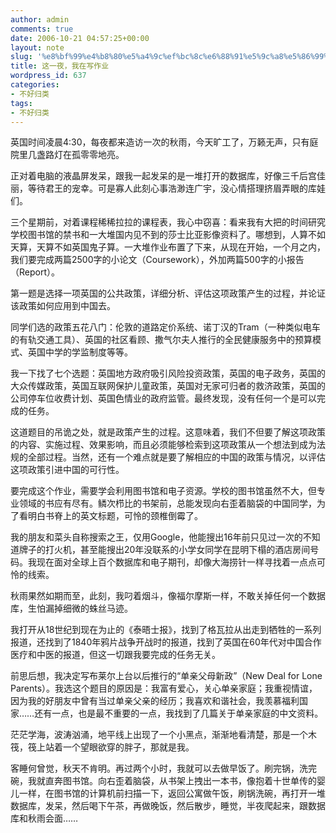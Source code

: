 ```yaml
---
author: admin
comments: true
date: 2006-10-21 04:57:25+00:00
layout: note
slug: '%e8%bf%99%e4%b8%80%e5%a4%9c%ef%bc%8c%e6%88%91%e5%9c%a8%e5%86%99%e4%bd%9c%e4%b8%9a'
title: 这一夜，我在写作业
wordpress_id: 637
categories:
- 不好归类
tags:
- 不好归类
---
```


英国时间凌晨4:30，每夜都来造访一次的秋雨，今天旷工了，万籁无声，只有庭院里几盏路灯在孤零零地亮。

正对着电脑的液晶屏发呆，跟我一起发呆的是一堆打开的数据库，好像三千后宫佳丽，等待君王的宠幸。可是寡人此刻心事浩渺连广宇，没心情搭理挤眉弄眼的库娃们。

三个星期前，对着课程稀稀拉拉的课程表，我心中窃喜：看来我有大把的时间研究学校图书馆的禁书和一大堆国内见不到的莎士比亚影像资料了。哪想到，人算不如天算，天算不如英国鬼子算。一大堆作业布置了下来，从现在开始，一个月之内，我们要完成两篇2500字的小论文（Coursework），外加两篇500字的小报告（Report）。

第一题是选择一项英国的公共政策，详细分析、评估这项政策产生的过程，并论证该政策如何应用到中国去。

同学们选的政策五花八门：伦敦的道路定价系统、诺丁汉的Tram（一种类似电车的有轨交通工具）、英国的社区看顾、撒气尔夫人推行的全民健康服务中的预算模式、英国中学的学监制度等等。

我一下找了七个选题：英国地方政府吸引风险投资政策，英国的电子政务，英国的大众传媒政策，英国互联网保护儿童政策，英国对无家可归者的救济政策，英国的公司停车位收费计划、英国色情业的政府监管。最终发现，没有任何一个是可以完成的任务。

这道题目的吊诡之处，就是政策产生的过程。这意味着，我们不但要了解这项政策的内容、实施过程、效果影响，而且必须能够检索到这项政策从一个想法到成为法规的全部过程。当然，还有一个难点就是要了解相应的中国的政策与情况，以评估这项政策引进中国的可行性。

要完成这个作业，需要学会利用图书馆和电子资源。学校的图书馆虽然不大，但专业领域的书应有尽有。鳞次栉比的书架前，总能发现向右歪着脑袋的中国同学，为了看明白书脊上的英文标题，可怜的颈椎倒霉了。

我的朋友和菜头自称搜索之王，仅用Google，他能搜出16年前只见过一次的不知道牌子的打火机，甚至能搜出20年没联系的小学女同学在昆明下榻的酒店房间号码。我现在面对全球上百个数据库和电子期刊，却像大海捞针一样寻找着一点点可怜的线索。

秋雨果然如期而至，此刻，我叼着烟斗，像福尔摩斯一样，不敢关掉任何一个数据库，生怕漏掉细微的蛛丝马迹。

我打开从18世纪到现在为止的《泰晤士报》，找到了格瓦拉从出走到牺牲的一系列报道，还找到了1840年鸦片战争开战时的报道，找到了英国在60年代对中国合作医疗和中医的报道，但这一切跟我要完成的任务无关。

前思后想，我决定写布莱尔上台以后推行的“单亲父母新政”（New Deal for Lone Parents）。我选这个题目的原因是：我富有爱心，关心单亲家庭；我重视情谊，因为我的好朋友中曾有当过单亲父亲的经历；我喜欢和谐社会，我羡慕福利国家……还有一点，也是最不重要的一点，我找到了几篇关于单亲家庭的中文资料。

茫茫学海，波涛汹涌，地平线上出现了一个小黑点，渐渐地看清楚，那是一个木筏，筏上站着一个望眼欲穿的胖子，那就是我。

客睡何曾觉，秋天不肯明。再过两个小时，我就可以去做早饭了。刷完锅，洗完碗，我就直奔图书馆。向右歪着脑袋，从书架上拽出一本书，像抱着十世单传的婴儿一样，在图书馆的计算机前扫描一下，返回公寓做午饭，刷锅洗碗，再打开一堆数据库，发呆，然后喝下午茶，再做晚饭，然后散步，睡觉，半夜爬起来，跟数据库和秋雨会面……
